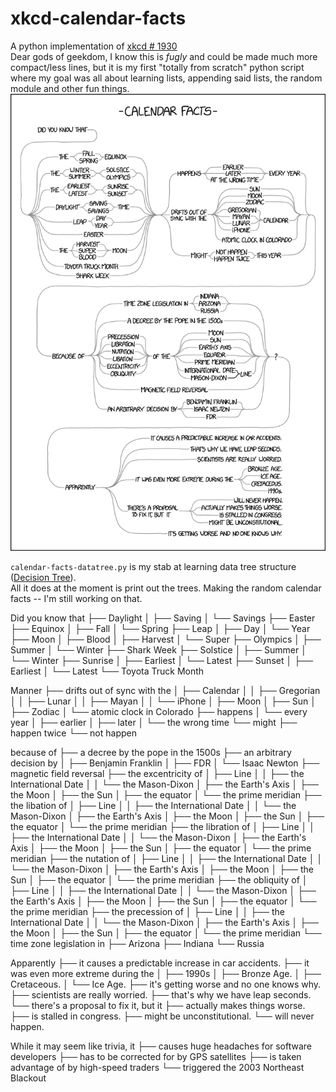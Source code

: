 # xkcd-calendar-facts
A python implementation of [xkcd # 1930](https://xkcd.com/1930/)  
Dear gods of geekdom, I know this is *fugly* and could be made much more compact/less lines, but it is my first "totally from scratch" python script where my goal was all about learning lists, appending said lists, the random module and other fun things.  
![](https://github.com/aroaminggeek/xkcd-calendar-facts/blob/master/calendar_facts.png)


`calendar-facts-datatree.py` is my stab at learning data tree structure ([Decision Tree](https://en.wikipedia.org/wiki/Decision_tree)).  
All it does at the moment is print out the trees. Making the random calendar facts -- I'm still working on that.

Did you know that
├── Daylight
│   ├── Saving
│   └── Savings
├── Easter
├── Equinox
│   ├── Fall
│   └── Spring
├── Leap
│   ├── Day
│   └── Year
├── Moon
│   ├── Blood
│   ├── Harvest
│   └── Super
├── Olympics
│   ├── Summer
│   └── Winter
├── Shark Week
├── Solstice
│   ├── Summer
│   └── Winter
├── Sunrise
│   ├── Earliest
│   └── Latest
├── Sunset
│   ├── Earliest
│   └── Latest
└── Toyota Truck Month

Manner
├── drifts out of sync with the
│   ├── Calendar
│   │   ├── Gregorian
│   │   ├── Lunar
│   │   ├── Mayan
│   │   └── iPhone
│   ├── Moon
│   ├── Sun
│   ├── Zodiac
│   └── atomic clock in Colorado
├── happens
│   └── every year
│       ├── earlier
│       ├── later
│       └── the wrong time
└── might
    ├── happen twice
    └── not happen

because of
├── a decree by the pope in the 1500s
├── an arbitrary decision by
│   ├── Benjamin Franklin
│   ├── FDR
│   └── Isaac Newton
├── magnetic field reversal
├── the excentricity of 
│   ├── Line
│   │   ├── the International Date
│   │   └── the Mason-Dixon
│   ├── the Earth's Axis
│   ├── the Moon
│   ├── the Sun
│   ├── the equator
│   └── the prime meridian
├── the libation of 
│   ├── Line
│   │   ├── the International Date
│   │   └── the Mason-Dixon
│   ├── the Earth's Axis
│   ├── the Moon
│   ├── the Sun
│   ├── the equator
│   └── the prime meridian
├── the libration of 
│   ├── Line
│   │   ├── the International Date
│   │   └── the Mason-Dixon
│   ├── the Earth's Axis
│   ├── the Moon
│   ├── the Sun
│   ├── the equator
│   └── the prime meridian
├── the nutation of 
│   ├── Line
│   │   ├── the International Date
│   │   └── the Mason-Dixon
│   ├── the Earth's Axis
│   ├── the Moon
│   ├── the Sun
│   ├── the equator
│   └── the prime meridian
├── the obliquity of 
│   ├── Line
│   │   ├── the International Date
│   │   └── the Mason-Dixon
│   ├── the Earth's Axis
│   ├── the Moon
│   ├── the Sun
│   ├── the equator
│   └── the prime meridian
├── the precession of 
│   ├── Line
│   │   ├── the International Date
│   │   └── the Mason-Dixon
│   ├── the Earth's Axis
│   ├── the Moon
│   ├── the Sun
│   ├── the equator
│   └── the prime meridian
└── time zone legislation in
    ├── Arizona
    ├── Indiana
    └── Russia

Apparently
├── it causes a predictable increase in car accidents.
├── it was even more extreme during the
│   ├── 1990s
│   ├── Bronze Age.
│   ├── Cretaceous.
│   └── Ice Age.
├── it's getting worse and no one knows why.
├── scientists are really worried.
├── that's why we have leap seconds.
└── there's a proposal to fix it, but it
    ├── actually makes things worse.
    ├── is stalled in congress.
    ├── might be unconstitutional.
    └── will never happen.

While it may seem like trivia, it
├── causes huge headaches for software developers
├── has to be corrected for by GPS satellites
├── is taken advantage of by high-speed traders
└── triggered the 2003 Northeast Blackout

